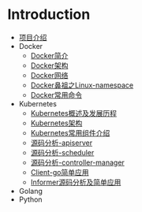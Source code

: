# Introduction


* [项目介绍](README.md)
* Docker
    * [Docker简介](doc/docker/docker简介.md)
    * [Docker架构](doc/docker/docker架构.md)
    * [Docker网络](doc/docker/docker网络.md)
    * [Docker鼻祖之Linux-namespace](doc/docker/namespace.md)
    * [Docker常用命令](doc/docker/docker常用命令.md)
* Kubernetes
    * [Kubernetes概述及发展历程](doc/kubernetes/kubernetes概述及发展历程.md)
    * [Kubernetes架构](doc/kubernetes/kubernetes架构.md)
    * [Kubernetes常用组件介绍](doc/kubernetes/kubernetes常用组件介绍.md)
    * [源码分析-apiserver](doc/kubernetes/apiserver.md)
    * [源码分析-scheduler](doc/kubernetes/scheduler.md)
    * [源码分析-controller-manager](doc/kubernetes/controller-manager.md)
    * [Client-go简单应用](doc/kubernetes/kubernetes-6.md)
    * [Informer源码分析及简单应用](doc/kubernetes/kubernetes-7.md)
* Golang
* Python